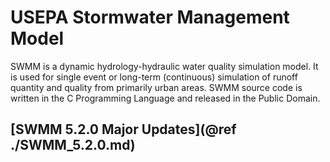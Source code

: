 ﻿

# USEPA Stormwater Management Model

SWMM is a dynamic hydrology-hydraulic water quality simulation model. 
It is used for single event or long-term (continuous) simulation of 
runoff quantity and quality from primarily urban areas. SWMM source code 
is written in the C Programming Language and released in the Public Domain.

## [SWMM 5.2.0 Major Updates](@ref ./SWMM_5.2.0.md)
